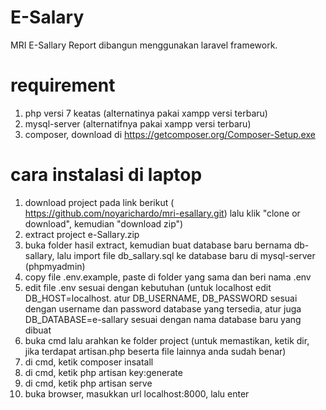# E-Salary
MRI E-Sallary Report dibangun menggunakan laravel framework. 

# requirement
1. php versi 7 keatas (alternatinya pakai xampp versi terbaru)
2. mysql-server (alternatifnya pakai xampp versi terbaru)
3. composer, download di https://getcomposer.org/Composer-Setup.exe

# cara instalasi di laptop
1. download project pada link berikut ( https://github.com/noyarichardo/mri-esallary.git) lalu klik "clone or download", kemudian "download zip")
2. extract project e-Sallary.zip
3. buka folder hasil extract, kemudian buat database baru bernama db-sallary, lalu import file db_sallary.sql ke database baru di mysql-server (phpmyadmin)
4. copy file .env.example, paste di folder yang sama dan beri nama .env
5. edit file .env sesuai dengan kebutuhan (untuk localhost edit DB_HOST=localhost. atur DB_USERNAME, DB_PASSWORD sesuai dengan username dan password database yang tersedia, atur juga DB_DATABASE=e-sallary sesuai dengan nama database baru yang dibuat
6. buka cmd lalu arahkan ke folder project (untuk memastikan, ketik dir, jika terdapat artisan.php beserta file lainnya anda sudah benar)
7. di cmd, ketik composer insatall
8. di cmd, ketik php artisan key:generate
9. di cmd, ketik php artisan serve
10. buka browser, masukkan url localhost:8000, lalu enter
